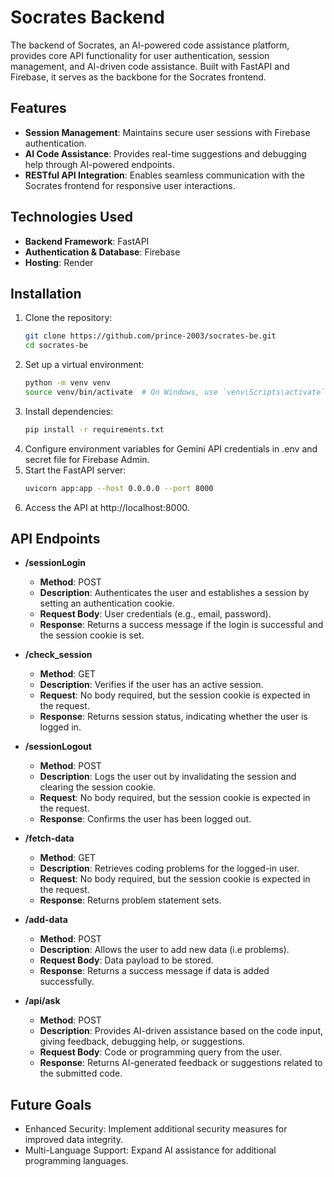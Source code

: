 # Socrates Backend

The backend of Socrates, an AI-powered code assistance platform, provides core API functionality for user authentication, session management, and AI-driven code assistance. Built with FastAPI and Firebase, it serves as the backbone for the Socrates frontend.

## Features

- **Session Management**: Maintains secure user sessions with Firebase authentication.
- **AI Code Assistance**: Provides real-time suggestions and debugging help through AI-powered endpoints.
- **RESTful API Integration**: Enables seamless communication with the Socrates frontend for responsive user interactions.

## Technologies Used

- **Backend Framework**: FastAPI
- **Authentication & Database**: Firebase
- **Hosting**: Render

## Installation

1. Clone the repository:
   ```bash
   git clone https://github.com/prince-2003/socrates-be.git
   cd socrates-be
2. Set up a virtual environment:
   ```bash
   python -m venv venv
   source venv/bin/activate  # On Windows, use `venv\Scripts\activate`
3. Install dependencies:
   ```bash
   pip install -r requirements.txt
4. Configure environment variables for Gemini API credentials in .env and secret file for Firebase Admin.
5. Start the FastAPI server:
   ```bash
   uvicorn app:app --host 0.0.0.0 --port 8000
6. Access the API at http://localhost:8000.

## API Endpoints

- **/sessionLogin**
  - **Method**: POST
  - **Description**: Authenticates the user and establishes a session by setting an authentication cookie.
  - **Request Body**: User credentials (e.g., email, password).
  - **Response**: Returns a success message if the login is successful and the session cookie is set.

- **/check_session**
  - **Method**: GET
  - **Description**: Verifies if the user has an active session.
  - **Request**: No body required, but the session cookie is expected in the request.
  - **Response**: Returns session status, indicating whether the user is logged in.

- **/sessionLogout**
  - **Method**: POST
  - **Description**: Logs the user out by invalidating the session and clearing the session cookie.
  - **Request**: No body required, but the session cookie is expected in the request.
  - **Response**: Confirms the user has been logged out.

- **/fetch-data**
  - **Method**: GET
  - **Description**: Retrieves coding problems for the logged-in user.
  - **Request**: No body required, but the session cookie is expected in the request.
  - **Response**: Returns problem statement sets.

- **/add-data**
  - **Method**: POST
  - **Description**: Allows the user to add new data (i.e problems).
  - **Request Body**: Data payload to be stored.
  - **Response**: Returns a success message if data is added successfully.

- **/api/ask**
  - **Method**: POST
  - **Description**: Provides AI-driven assistance based on the code input, giving feedback, debugging help, or suggestions.
  - **Request Body**: Code or programming query from the user.
  - **Response**: Returns AI-generated feedback or suggestions related to the submitted code.

## Future Goals
- Enhanced Security: Implement additional security measures for improved data integrity.
- Multi-Language Support: Expand AI assistance for additional programming languages.
   
